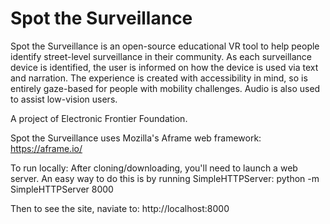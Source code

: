 # Spot the Surveillance
Spot the Surveillance is an open-source educational VR tool to help people identify street-level surveillance 
in their community. As each surveillance device is identified, the user is informed on how the device is used 
via text and narration. The experience is created with accessibility in mind, 
so is entirely gaze-based for people with mobility challenges. Audio is also used to assist low-vision users. 

A project of Electronic Frontier Foundation.

Spot the Surveillance uses Mozilla's Aframe web framework: https://aframe.io/

To run locally:
After cloning/downloading, you'll need to launch a web server. An easy way to do this is by running SimpleHTTPServer:
python -m SimpleHTTPServer 8000

Then to see the site, naviate to: http://localhost:8000
